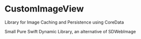 # CustomImageView
Library for Image Caching and Persistence using CoreData

Small Pure Swift Dynamic Library, an alternative of SDWebImage
